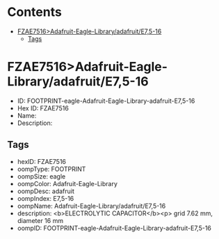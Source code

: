 



Contents
========

* [FZAE7516>Adafruit-Eagle-Library/adafruit/E7,5-16](#fzae7516adafruit-eagle-libraryadafruite75-16)
	* [Tags](#tags)

# FZAE7516>Adafruit-Eagle-Library/adafruit/E7,5-16

- ID: FOOTPRINT-eagle-Adafruit-Eagle-Library-adafruit-E7,5-16
- Hex ID: FZAE7516
- Name: 
- Description: 

## Tags

- hexID: FZAE7516
- oompType: FOOTPRINT
- oompSize: eagle
- oompColor: Adafruit-Eagle-Library
- oompDesc: adafruit
- oompIndex: E7,5-16
- oompName: Adafruit-Eagle-Library/adafruit/E7,5-16
- description: &lt;b&gt;ELECTROLYTIC CAPACITOR&lt;/b&gt;&lt;p&gt;
grid 7.62 mm, diameter 16 mm
- oompID: FOOTPRINT-eagle-Adafruit-Eagle-Library-adafruit-E7,5-16
